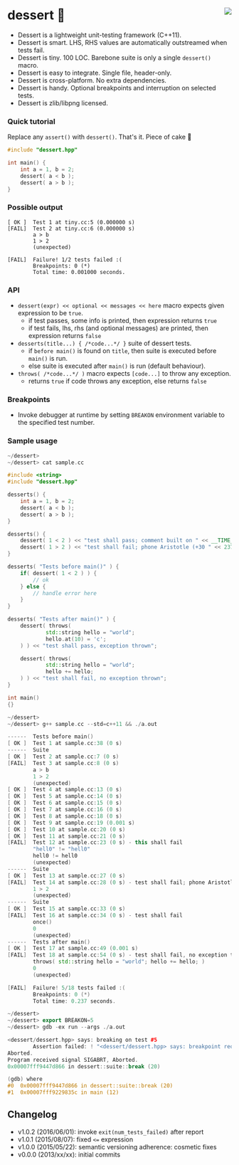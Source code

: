 dessert :cake: <a href="https://travis-ci.org/r-lyeh/dessert"><img src="https://api.travis-ci.org/r-lyeh/dessert.svg?branch=master" align="right" /></a>
=======

- Dessert is a lightweight unit-testing framework (C++11).
- Dessert is smart. LHS, RHS values are automatically outstreamed when tests fail.
- Dessert is tiny. 100 LOC. Barebone suite is only a single `dessert()` macro.
- Dessert is easy to integrate. Single file, header-only.
- Dessert is cross-platform. No extra dependencies.
- Dessert is handy. Optional breakpoints and interruption on selected tests.
- Dessert is zlib/libpng licensed.

### Quick tutorial
Replace any `assert()` with `dessert()`. That's it. Piece of cake :cake:

```c++
#include "dessert.hpp"

int main() {
    int a = 1, b = 2;
    dessert( a < b );
    dessert( a > b );
}
```

### Possible output
```
[ OK ]  Test 1 at tiny.cc:5 (0.000000 s)
[FAIL]  Test 2 at tiny.cc:6 (0.000000 s)
        a > b
        1 > 2
        (unexpected)

[FAIL]  Failure! 1/2 tests failed :(
        Breakpoints: 0 (*)
        Total time: 0.001000 seconds.
```

### API
- `dessert(expr) << optional << messages << here` macro expects given expression to be `true`.
  - if test passes, some info is printed, then expression returns `true`
  - if test fails, lhs, rhs (and optional messages) are printed, then expression returns `false`
- `desserts(title...) { /*code...*/ }` suite of dessert tests.
  - if `before main()` is found on `title`, then suite is executed before `main()` is run.
  - else suite is executed after `main()` is run (default behaviour).
- `throws( /*code...*/ )` macro expects `[code...]` to throw any exception.
  - returns `true` if code throws any exception, else returns `false`

### Breakpoints
- Invoke debugger at runtime by setting `BREAKON` environment variable to the specified test number.

### Sample usage
```c++
~/dessert>
~/dessert> cat sample.cc

#include <string>
#include "dessert.hpp"

desserts() {
    int a = 1, b = 2;
    dessert( a < b );
    dessert( a > b );
}

desserts() {
    dessert( 1 < 2 ) << "test shall pass; comment built on " << __TIME__ << " " << __DATE__;
    dessert( 1 > 2 ) << "test shall fail; phone Aristotle (+30 " << 23760 << ") if this test fails";
}

desserts( "Tests before main()" ) {
    if( dessert( 1 < 2 ) ) {
        // ok
    } else {
        // handle error here
    }
}

desserts( "Tests after main()" ) {
    dessert( throws(
            std::string hello = "world";
            hello.at(10) = 'c';
    ) ) << "test shall pass, exception thrown";

    dessert( throws(
            std::string hello = "world";
            hello += hello;
    ) ) << "test shall fail, no exception thrown";
}

int main()
{}

~/dessert>
~/dessert> g++ sample.cc --std=c++11 && ./a.out

------  Tests before main()
[ OK ]  Test 1 at sample.cc:38 (0 s)
------  Suite
[ OK ]  Test 2 at sample.cc:7 (0 s)
[FAIL]  Test 3 at sample.cc:8 (0 s)
        a > b
        1 > 2
        (unexpected)
[ OK ]  Test 4 at sample.cc:13 (0 s)
[ OK ]  Test 5 at sample.cc:14 (0 s)
[ OK ]  Test 6 at sample.cc:15 (0 s)
[ OK ]  Test 7 at sample.cc:16 (0 s)
[ OK ]  Test 8 at sample.cc:18 (0 s)
[ OK ]  Test 9 at sample.cc:19 (0.001 s)
[ OK ]  Test 10 at sample.cc:20 (0 s)
[ OK ]  Test 11 at sample.cc:21 (0 s)
[FAIL]  Test 12 at sample.cc:23 (0 s) - this shall fail
        "hell0" != "hell0"
        hell0 != hell0
        (unexpected)
------  Suite
[ OK ]  Test 13 at sample.cc:27 (0 s)
[FAIL]  Test 14 at sample.cc:28 (0 s) - test shall fail; phone Aristotle (+30 23760) if this test fails
        1 > 2
        (unexpected)
------  Suite
[ OK ]  Test 15 at sample.cc:33 (0 s)
[FAIL]  Test 16 at sample.cc:34 (0 s) - test shall fail
        once()
        0
        (unexpected)
------  Tests after main()
[ OK ]  Test 17 at sample.cc:49 (0.001 s)
[FAIL]  Test 18 at sample.cc:54 (0 s) - test shall fail, no exception thrown
        throws( std::string hello = "world"; hello += hello; )
        0
        (unexpected)

[FAIL]  Failure! 5/18 tests failed :(
        Breakpoints: 0 (*)
        Total time: 0.237 seconds.

~/dessert>
~/dessert> export BREAKON=5
~/dessert> gdb -ex run --args ./a.out

<dessert/dessert.hpp> says: breaking on test #5
        Assertion failed: ! "<dessert/dessert.hpp> says: breakpoint requested", file dessert.hpp, line 20
Aborted.
Program received signal SIGABRT, Aborted.
0x00007fff9447d866 in dessert::suite::break (20)

(gdb) where
#0  0x00007fff9447d866 in dessert::suite::break (20)
#1  0x00007fff9229835c in main (12)
```

## Changelog
- v1.0.2 (2016/06/01): invoke `exit(num_tests_failed)` after report
- v1.0.1 (2015/08/07): fixed `<=` expression
- v1.0.0 (2015/05/22): semantic versioning adherence: cosmetic fixes
- v0.0.0 (2013/xx/xx): initial commits
